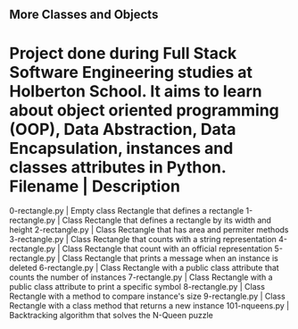 More Classes and Objects
------------------------------------------------------------------------------------------
Project done during Full Stack Software Engineering studies at Holberton School. It aims to learn about object oriented programming (OOP), Data Abstraction, Data Encapsulation, instances and classes attributes in Python.
Filename	|	Description
===========================================================================
0-rectangle.py	|	Empty class Rectangle that defines a rectangle
1-rectangle.py	|	Class Rectangle that defines a rectangle by its width and height
2-rectangle.py	|	Class Rectangle that has area and permiter methods
3-rectangle.py	|	Class Rectangle that counts with a string representation
4-rectangle.py	|	Class Rectangle that count with an official representation
5-rectangle.py	|	Class Rectangle that prints a message when an instance is deleted
6-rectangle.py	|	Class Rectangle with a public class attribute that counts the number of instances
7-rectangle.py	|	Class Rectangle with a public class attribute to print a specific symbol
8-rectangle.py	|	Class Rectangle with a method to compare instance's size
9-rectangle.py	|	Class Rectangle with a class method that returns a new instance
101-nqueens.py	|	Backtracking algorithm that solves the N-Queen puzzle

